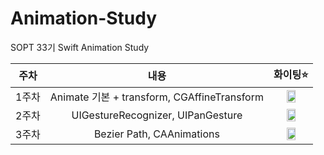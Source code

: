 # Animation-Study
SOPT 33기 Swift Animation Study

| 주차 |내용|화이팅⭐️|
| :------------: | :----------: | :----------: |
| 1주차 |Animate 기본 + transform, CGAffineTransform| <img width=50% src="https://github.com/LeeJoEun-01/Animation-Study/assets/78733700/7f24423f-0d68-44bd-9fb2-15b0652183f6" >|
| 2주차 |UIGestureRecognizer, UIPanGesture| <img width=50% src="https://github.com/LeeJoEun-01/Animation-Study/assets/78733700/b806676d-abc1-4e71-8471-089717638895" > |
| 3주차 |Bezier Path, CAAnimations| <img width=50% src="https://github.com/LeeJoEun-01/Animation-Study/assets/78733700/580d61e6-8776-4b54-a9d5-89e3ad7a9ce9" > |


